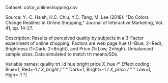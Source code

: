 Dataset:  color_onlineshopping.csv

Source: Y.-C. Hsieh, H.C. Chiu, Y.C. Tang, M. Lee (2018). "Do Colors
Change Realities in Online Shopping," Journal of Interactive Marketing,
Vol. 41, pp. 14-27.

Description: Results of perceived quality by subjects in a 3-Factor 
experiment of online shopping. Factors are web page hue (1=Blue, 2=Red),
Brightness (1=Dark, 2=Bright), and Price (1=Low, 2=high). Unbalanced
sample sizes. Data simulated to match trt means/SDs.

Variable names:
quality
trt_id
hue
bright
price
X_hue   /* Effect coding: Blue=1, Red=-1 */
X_bright /*  "     "      Dark=1, Bright=-1 */
X_price  /*  "     "      Low=1, High=-1 */
